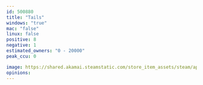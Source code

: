 ```yaml
---
id: 500880
title: "Tails"
windows: "true"
mac: "false"
linux: false
positive: 8
negative: 1
estimated_owners: "0 - 20000"
peak_ccu: 0

image: https://shared.akamai.steamstatic.com/store_item_assets/steam/apps/500880/header.jpg?t=1586515844
opinions:
---
```

